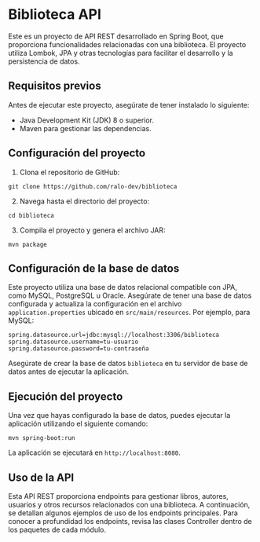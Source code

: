 # Biblioteca API

Este es un proyecto de API REST desarrollado en Spring Boot, que proporciona funcionalidades relacionadas con una biblioteca. El proyecto utiliza Lombok, JPA y otras tecnologías para facilitar el desarrollo y la persistencia de datos.

## Requisitos previos

Antes de ejecutar este proyecto, asegúrate de tener instalado lo siguiente:

- Java Development Kit (JDK) 8 o superior.
- Maven para gestionar las dependencias.

## Configuración del proyecto

1. Clona el repositorio de GitHub:

```
git clone https://github.com/ralo-dev/biblioteca
```

2. Navega hasta el directorio del proyecto:

```
cd biblioteca
```

3. Compila el proyecto y genera el archivo JAR:

```
mvn package
```

## Configuración de la base de datos

Este proyecto utiliza una base de datos relacional compatible con JPA, como MySQL, PostgreSQL u Oracle. Asegúrate de tener una base de datos configurada y actualiza la configuración en el archivo `application.properties` ubicado en `src/main/resources`. Por ejemplo, para MySQL:

```
spring.datasource.url=jdbc:mysql://localhost:3306/biblioteca
spring.datasource.username=tu-usuario
spring.datasource.password=tu-contraseña
```

Asegúrate de crear la base de datos `biblioteca` en tu servidor de base de datos antes de ejecutar la aplicación.

## Ejecución del proyecto

Una vez que hayas configurado la base de datos, puedes ejecutar la aplicación utilizando el siguiente comando:

```
mvn spring-boot:run
```

La aplicación se ejecutará en `http://localhost:8080`.

## Uso de la API

Esta API REST proporciona endpoints para gestionar libros, autores, usuarios y otros recursos relacionados con una biblioteca. A continuación, se detallan algunos ejemplos de uso de los endpoints principales.
Para conocer a profundidad los endpoints, revisa las clases Controller dentro de los paquetes de cada módulo.

